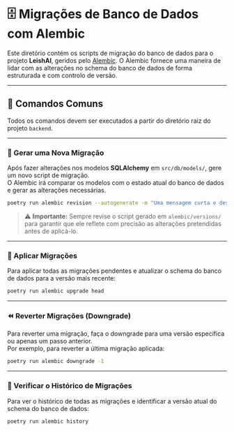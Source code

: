 # 🗄️ Migrações de Banco de Dados com Alembic

Este diretório contém os scripts de migração do banco de dados para o projeto **LeishAI**, geridos pelo [Alembic](https://alembic.sqlalchemy.org/).
O Alembic fornece uma maneira de lidar com as alterações no schema do banco de dados de forma estruturada e com controlo de versão.

---

## 🔧 Comandos Comuns

Todos os comandos devem ser executados a partir do diretório raiz do projeto `backend`.

---

### 🧩 Gerar uma Nova Migração

Após fazer alterações nos modelos **SQLAlchemy** em `src/db/models/`, gere um novo script de migração.  
O Alembic irá comparar os modelos com o estado atual do banco de dados e gerar as alterações necessárias.

```bash
poetry run alembic revision --autogenerate -m "Uma mensagem curta e descritiva sobre as alterações"
```

> ⚠️ **Importante:** Sempre revise o script gerado em `alembic/versions/` para garantir que ele reflete com precisão as alterações pretendidas antes de aplicá-lo.

---

### 🚀 Aplicar Migrações

Para aplicar todas as migrações pendentes e atualizar o schema do banco de dados para a versão mais recente:

```bash
poetry run alembic upgrade head
```

---

### ⏪ Reverter Migrações (Downgrade)

Para reverter uma migração, faça o downgrade para uma versão específica ou apenas um passo anterior.  
Por exemplo, para reverter a última migração aplicada:

```bash
poetry run alembic downgrade -1
```

---

### 📜 Verificar o Histórico de Migrações

Para ver o histórico de todas as migrações e identificar a versão atual do schema do banco de dados:

```bash
poetry run alembic history
```
